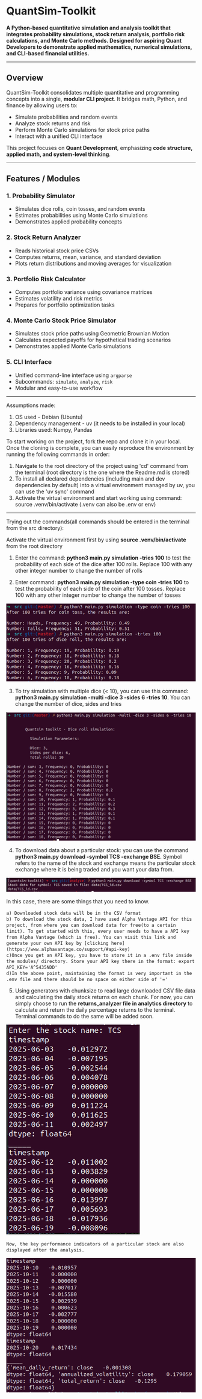 # QuantSim-Toolkit

**A Python-based quantitative simulation and analysis toolkit that integrates probability simulations, stock return analysis, portfolio risk calculations, and Monte Carlo methods. Designed for aspiring Quant Developers to demonstrate applied mathematics, numerical simulations, and CLI-based financial utilities.**

---

## Overview

QuantSim-Toolkit consolidates multiple quantitative and programming concepts into a single, **modular CLI project**. It bridges math, Python, 
and finance by allowing users to:

- Simulate probabilities and random events
- Analyze stock returns and risk
- Perform Monte Carlo simulations for stock price paths
- Interact with a unified CLI interface

This project focuses on **Quant Development**, emphasizing **code structure, applied math, and system-level thinking**.

---

## Features / Modules

### 1. Probability Simulator
- Simulates dice rolls, coin tosses, and random events
- Estimates probabilities using Monte Carlo simulations
- Demonstrates applied probability concepts

### 2. Stock Return Analyzer
- Reads historical stock price CSVs
- Computes returns, mean, variance, and standard deviation
- Plots return distributions and moving averages for visualization

### 3. Portfolio Risk Calculator
- Computes portfolio variance using covariance matrices
- Estimates volatility and risk metrics
- Prepares for portfolio optimization tasks

### 4. Monte Carlo Stock Price Simulator
- Simulates stock price paths using Geometric Brownian Motion
- Calculates expected payoffs for hypothetical trading scenarios
- Demonstrates applied Monte Carlo simulations

### 5. CLI Interface
- Unified command-line interface using `argparse`
- Subcommands: `simulate`, `analyze`, `risk`
- Modular and easy-to-use workflow

---

Assumptions made: 
1. OS used - Debian (Ubuntu)
2. Dependency management - uv (it needs to be installed in your local)
3. Libraries used: Numpy, Pandas

To start working on the project, fork the repo and clone it in your local. Once the cloning is complete, you can easily reproduce the 
environment by running the following commands in order:

1. Navigate to the root directory of the project using 'cd' command from the terminal (root directory is the one where the Readme.md is stored)
2. To install all declared dependencies (including main and dev dependencies by default) into a virtual environment managed by uv, 
you can use the 'uv sync' command
3. Activate the virtual environment and start working using command: source .venv/bin/activate (.venv can also be .env or env)

---

Trying out the commands(all commands should be entered in the terminal from the src directory):

Activate the virtual environment first by using **source .venv/bin/activate** from the root directory

1. Enter the command: **python3 main.py simulation -tries 100** to test the probability of each side of the dice after 100 rolls. Replace 100 with any other integer number to change the number of rolls 

2. Enter command: **python3 main.py simulation -type coin -tries 100** to test the probability of each side of the coin after 100 tosses. Replace 100 with any other integer number to change the number of tosses 

![Single coin or dice after n tries](screenshots/single_coin_or_dice.png)

3. To try simulation with multiple dice (< 10), you can use this command: **python3 main.py simulation -multi -dice 3 -sides 6 -tries 10**. You can change the number of dice, sides and tries

![Multiple dice after simulation](screenshots/multi_dice_simulation.png)

4. To download data about a particular stock: you can use the command **python3 main.py download -symbol TCS -exchange BSE**. Symbol refers to the name of the stock and exchange means the particular stock exchange where it is being traded and you want your data from. 

![Download stock data](screenshots/download_stock_data.png)

In this case, there are some things that you need to know. 

    a) Downloaded stock data will be in the CSV format
    b) To download the stock data, I have used Alpha Vantage API for this project, from where you can download data for free(to a certain limit). To get started with this, every user needs to have a API key from Alpha Vantage (which is free). You can visit this link and generate your own API key by [clicking here](https://www.alphavantage.co/support/#api-key)
    c)Once you get an API key, you have to store it in a .env file inside the modules/ directory. Store your API key there in the format: export API_KEY='A^5435NDD'
    d)In the above point, maintaining the format is very important in the .env file and there should be no space on either side of '='

5. Using generators with chunksize to read large downloaded CSV file data and calculating the daily stock returns on each chunk. For now, you can simply choose to run the **returns_analyzer file in analytics directory** to calculate and return the daily percentage returns to the terminal. Terminal commands to do the same will be added soon. 

![Calculate daily returns](screenshots/calculate_daily_returns.png)

    Now, the key performance indicators of a particular stock are also displayed after the analysis. 

![Display key performance indicators](screenshots/key_performance_indicators.png)


